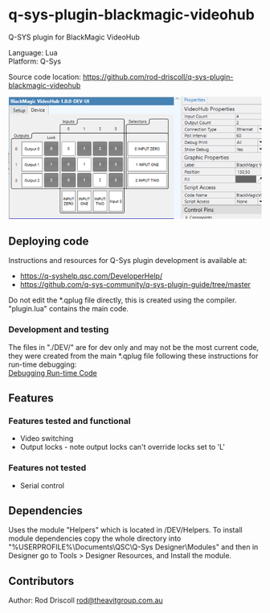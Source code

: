 # q-sys-plugin-blackmagic-videohub

Q-SYS plugin for BlackMagic VideoHub

Language: Lua\
Platform: Q-Sys

Source code location: <https://github.com/rod-driscoll/q-sys-plugin-blackmagic-videohub>

![Matrix switcher tab](https://github.com/rod-driscoll/q-sys-plugin-blackmagic-videohub/blob/main/content/images/ui-tab-matrix-switcher.png)

## Deploying code

Instructions and resources for Q-Sys plugin development is available at:

* <https://q-syshelp.qsc.com/DeveloperHelp/>
* <https://github.com/q-sys-community/q-sys-plugin-guide/tree/master>

Do not edit the *.qplug file directly, this is created using the compiler.
"plugin.lua" contains the main code.

### Development and testing

The files in "./DEV/" are for dev only and may not be the most current code, they were created from the main *.qplug file following these instructions for run-time debugging:\
[Debugging Run-time Code](https://q-syshelp.qsc.com/DeveloperHelp/#Getting_Started/Building_a_Plugin.htm?TocPath=Getting%2520Started%257C_____3)

## Features

### Features tested and functional

* Video switching
* Output locks - note output locks can't override locks set to 'L'
  
### Features not tested

* Serial control

## Dependencies

Uses the module "Helpers" which is located in /DEV/Helpers.
To install module dependencies copy the whole directory into "%USERPROFILE%\Documents\QSC\Q-Sys Designer\Modules" and then in Designer go to Tools > Designer Resources, and Install the module.

## Contributors

Author: Rod Driscoll <rod@theavitgroup.com.au>
